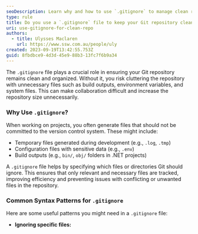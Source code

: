 ```yaml
---
seoDescription: Learn why and how to use `.gitignore` to manage clean repositories. Understand key patterns and explore gitignore templates for .NET and JavaScript projects.
type: rule
title: Do you use a `.gitignore` file to keep your Git repository clean?
uri: use-gitignore-for-clean-repo
authors:
  - title: Ulysses Maclaren
    url: https://www.ssw.com.au/people/uly
created: 2023-09-19T13:42:55.753Z
guid: 8fbdbce9-4d3d-45e9-88b3-13fc7f6b9a34
---
```


The `.gitignore` file plays a crucial role in ensuring your Git repository remains clean and organized. Without it, you risk cluttering the repository with unnecessary files such as build outputs, environment variables, and system files. This can make collaboration difficult and increase the repository size unnecessarily.

<!--endintro-->

### Why Use `.gitignore`?

When working on projects, you often generate files that should not be committed to the version control system. These might include:

- Temporary files generated during development (e.g., `.log`, `.tmp`)
- Configuration files with sensitive data (e.g., `.env`)
- Build outputs (e.g., `bin/`, `obj/` folders in .NET projects)
  
A `.gitignore` file helps by specifying which files or directories Git should ignore. This ensures that only relevant and necessary files are tracked, improving efficiency and preventing issues with conflicting or unwanted files in the repository.

### Common Syntax Patterns for `.gitignore`

Here are some useful patterns you might need in a `.gitignore` file:

- **Ignoring specific files:**
